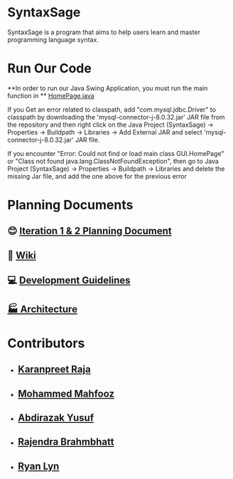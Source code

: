 # SyntaxSage

SyntaxSage is a program that aims to help users learn and master programming language syntax.

# Run Our Code

**In order to run our Java Swing Application, you must run the main function in ** [HomePage.java](https://github.com/KaranpreetRaja/SyntaxSage/blob/main/src/GUI/HomePage.java)

If you Get an error related to classpath, add "com.mysql.jdbc.Driver" to classpath by downloading the 'mysql-connector-j-8.0.32.jar' JAR file from the repository and then right click on the Java Project (SyntaxSage) -> Properties -> Buildpath -> Libraries -> Add External JAR and select 'mysql-connector-j-8.0.32.jar' JAR file.

If you encounter "Error: Could not find or load main class GUI.HomePage" or "Class not found java.lang.ClassNotFoundException", then go to Java Project (SyntaxSage) -> Properties -> Buildpath -> Libraries and delete the missing Jar file, and add the one above for the previous error

# Planning Documents

## 😊 [Iteration 1 & 2 Planning Document](Planning%20Documents/PlanningDocument.md)

## 📖 [Wiki](https://github.com/KaranpreetRaja/SyntaxSage/wiki)

## 💻 [Development Guidelines](Planning%20Documents/DevGuidelines.md)

## [🏭 Architecture](Planning%20Documents/SyntaxSageArchitecture.jpg)

# Contributors

- ## [Karanpreet Raja](https://github.com/KaranpreetRaja/)
- ## [Mohammed Mahfooz](https://github.com/mahfoozm/)
- ## [Abdirazak Yusuf](https://github.com/Abdirazak140/)
- ## [Rajendra Brahmbhatt](https://github.com/Rajendra1308/)
- ## [Ryan Lyn](https://github.com/EarmuffSlime/)
